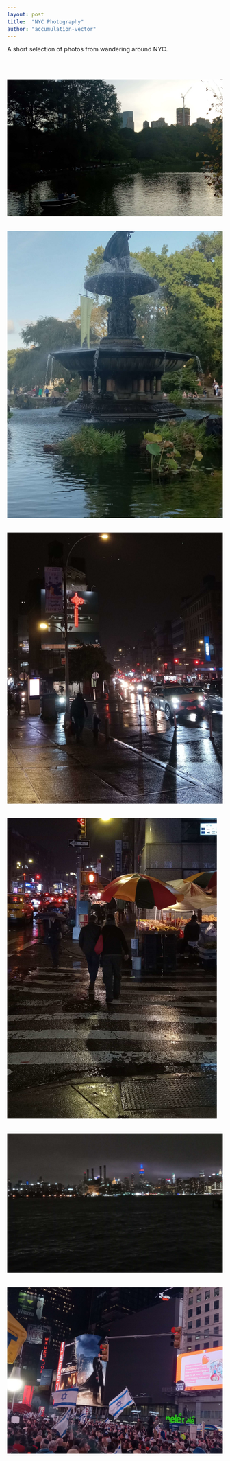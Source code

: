 ```yaml
---
layout: post
title:  "NYC Photography"
author: "accumulation-vector"
---
```


A short selection of photos from wandering around NYC.

<br><br>

![Photo 1](/assets/images/nyc_01.jpg)
<br><br>

![Photo 2](/assets/images/nyc_02.jpg)
<br><br>

![Photo 3](/assets/images/nyc_03.jpg)
<br><br>

![Photo 4](/assets/images/nyc_04.jpg)
<br><br>

![Photo 5](/assets/images/nyc_05.jpg)
<br><br>

![Photo 6](/assets/images/nyc_06.jpg)
<br><br>
